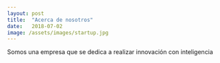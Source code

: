 ```yaml
---
layout: post
title:  "Acerca de nosotros"
date:   2018-07-02 
image: /assets/images/startup.jpg
---
```

Somos una empresa que se dedica a realizar innovación con inteligencia